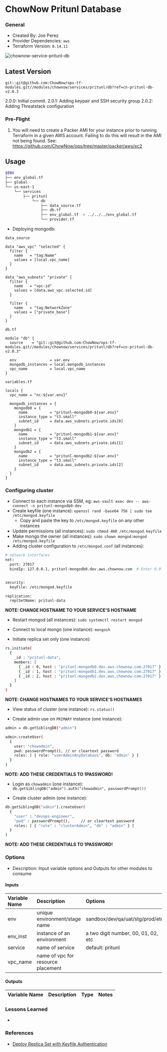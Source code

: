 # ChowNow Pritunl Database

### General

* Created By: Joe Perez
* Provider Dependencies: `aws`
* Terraform Version: `0.14.11`

![chownow-service-pritunl-db](https://github.com/ChowNow/ops-tf-modules/workflows/chownow-service-pritunl-db/badge.svg)

## Latest Version
```
git::git@github.com:ChowNow/ops-tf-modules.git//modules/chownow/services/pritunl/db?ref=cn-pritunl-db-v2.0.3
```

2.0.0: Initial commit.
2.0.1: Adding keypair and SSH security group
2.0.2: Adding Threatstack configuration


### Pre-Flight

1. You will need to create a Packer AMI for your instance prior to running Terraform in a given AWS account. Failing to do this will result in the AMI not being found. See: https://github.com/ChowNow/ops/tree/master/packer/aws/ec2


## Usage

```bash
$ENV
├── env_global.tf
├── global
└── us-east-1
    └── services
        ├── pritunl
            └── db
                ├── data_source.tf
                ├── db.tf
                ├── env_global.tf -> ../../../env_global.tf
                └── provider.tf
```


* Deploying mongodb:

`data_source`
```hcl
data "aws_vpc" "selected" {
  filter {
    name   = "tag:Name"
    values = [local.vpc_name]
  }
}

data "aws_subnets" "private" {
  filter {
    name   = "vpc-id"
    values = [data.aws_vpc.selected.id]
  }

  filter {
    name   = "tag:NetworkZone"
    values = ["private_base"]
  }
}
```

`db.tf`
```hcl
module "db" {
  source    = "git::git@github.com:ChowNow/ops-tf-modules.git//modules/chownow/services/pritunl/db?ref=cn-pritunl-db-v2.0.3"

  env               = var.env
  mongodb_instances = local.mongodb_instances
  vpc_name          = local.vpc_name
}

```

`variables.tf`
```hcl
locals {
  vpc_name = "nc-${var.env}"

  mongodb_instances = {
    mongodb0 = {
      name          = "pritunl-mongodb0-${var.env}"
      instance_type = "t3.small"
      subnet_id     = data.aws_subnets.private.ids[0]
    }
    mongodb1 = {
      name          = "pritunl-mongodb1-${var.env}"
      instance_type = "t3.small"
      subnet_id     = data.aws_subnets.private.ids[1]
    }
    mongodb2 = {
      name          = "pritunl-mongodb2-${var.env}"
      instance_type = "t3.small"
      subnet_id     = data.aws_subnets.private.ids[2]
    }
  }
}
```

### Configuring cluster

* Connect to each instance via SSM, eg: `aws-vault exec dev -- aws-connect -n pritunl-mongodb0-dev`
* Create keyfile (one instance): `openssl rand -base64 756 | sudo tee /etc/mongod.keyfile`
  * Copy and paste the key to `/etc/mongod.keyfile` on any other instances
* Update permissions (all instances): `sudo chmod 400 /etc/mongod.keyfile`
* Make mongo the owner (all instances): `sudo chown mongod:mongod /etc/mongod.keyfile`
* Adding cluster configuration to `/etc/mongod.conf` (all instances):

```bash
# network interfaces
net:
  port: 27017
  bindIp: 127.0.0.1, pritunl-mongodb0.dev.aws.chownow.com  # Enter 0.0.0.0,:: to bind to all IPv4 and IPv6 addresses or, alternatively, use the net.bindIpAll setting.


security:
  keyFile: /etc/mongod.keyfile

replication:
  replSetName: pritunl-data
```
**NOTE: CHANGE HOSTNAME TO YOUR SERVICE'S HOSTNAME**

* Restart mongod (all instances): `sudo systemctl restart mongod`

* Connect to local mongo (one instance): `mongosh`
* Initiate replica set only (one instance):

```bash
rs.initiate(
  {
    _id : "pritunl-data",
    members: [
      { _id : 0, host : "pritunl-mongodb0.dev.aws.chownow.com:27017" },
      { _id : 1, host : "pritunl-mongodb1.dev.aws.chownow.com:27017" },
      { _id : 2, host : "pritunl-mongodb2.dev.aws.chownow.com:27017" }
    ]
  }
)
```
**NOTE: CHANGE HOSTNAMES TO YOUR SERVICE'S HOSTNAMES**

* View status of cluster (one instance): `rs.status()`

* Create admin use on `PRIMARY` instance (one instance):

```bash
admin = db.getSiblingDB("admin")

admin.createUser(
  {
    user: "chowadmin",
    pwd: passwordPrompt(), // or cleartext password
    roles: [ { role: "userAdminAnyDatabase", db: "admin" } ]
  }
)

```
**NOTE: ADD THESE CREDENTIALS TO 1PASSWORD!**

* Login as `chowadmin` (one instance): `db.getSiblingDB("admin").auth("chowadmin", passwordPrompt())`

* Create cluster admin (one instance):

```bash
db.getSiblingDB("admin").createUser(
  {
    "user" : "devops-engineer",
    "pwd" : passwordPrompt(),     // or cleartext password
    roles: [ { "role" : "clusterAdmin", "db" : "admin" } ]
  }
)
```
**NOTE: ADD THESE CREDENTIALS TO 1PASSWORD!**


### Options

* Description: Input variable options and Outputs for other modules to consume

#### Inputs

| Variable Name | Description                        | Options                             |  Type  | Required? | Notes |
| :------------ | :--------------------------------- | :---------------------------------- | :----: | :-------: | :---- |
| env           | unique environment/stage name      | sandbox/dev/qa/uat/stg/prod/etc     | string |    Yes    | N/A   |
| env_inst      | instance of an environment         | a two digit number, 00, 01, 02, etc | string |    No     | N/A   |
| service       | name of service                    | default: pritunl                    | string |    No     | N/A   |
| vpc_name      | name of vpc for resource placement |                                     | string |    Yes    | N/A   |


#### Outputs

| Variable Name                             | Description                            | Type  | Notes |
| :---------------------------------------- | :------------------------------------- | :---: | :---- |

### Lessons Learned

*

### References
* [Deploy Replica Set with Keyfile Authentication](https://www.mongodb.com/docs/manual/tutorial/deploy-replica-set-with-keyfile-access-control/#std-label-deploy-repl-set-with-auth)
